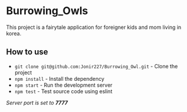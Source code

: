 # Burrowing_Owls

This project is a fairytale application for foreigner kids and mom living in korea.  

## How to use
- ``git clone git@github.com:Jonir227/Burrowing_Owl.git`` - Clone the project
- ``npm install`` - Install the dependency
- ``npm start``  - Run the development server
- ``npm test`` - Test source code using eslint

*Server port is set to **7777***
